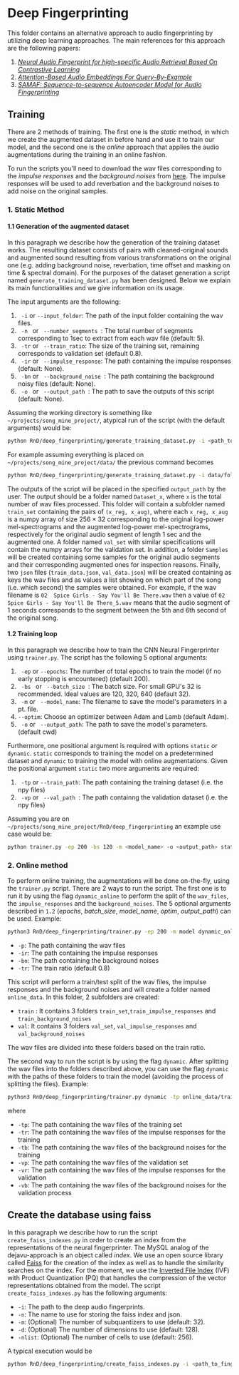 <h1> Deep Fingerprinting </h1>

This folder contains an alternative approach to audio fingerprinting by utilizing deep learning approaches. The main references for this approach are the following papers:

<ol>
  <li><i><a href="https://arxiv.org/pdf/2010.11910.pdf">Neural Audio Fingerprint for high-specific Audio Retrieval
    Based On Contrastive Learning</a></i>
</li>
  <li><i><a href="https://arxiv.org/pdf/2210.08624.pdf">Attention-Based Audio Embeddings For Query-By-Example</a></i></li>
  <li><i><a href="https://sci-hub.se/10.1145/3380828">SAMAF: Sequence-to-sequence Autoencoder Model
for Audio Fingerprinting</a></i></li>
</ol>

<h2>Training</h2>

There are 2 methods of training. The first one is the _static_ method, in which we create the augmented dataset in before hand and use it to train our model, and the second one is the _online_ approach that applies the audio augmentations during the training in an online fashion.

To run the scripts you'll need to download the wav files corresponding to the _impulse responses_ and the _background noises_ from <a href="https://drive.google.com/drive/folders/11_wSBttlNK31SaV47_id5DFtmJhveEJn">here</a>. The impulse responses will be used to add reverbation and the background noises to add noise on the original samples.

<h3>1. Static Method</h3>
<h4>1.1 Generation of the augmented dataset</h4>

In this paragraph we describe how the generation of the training dataset works. The resulting dataset consists of pairs with cleaned-original sounds and augmented sound resulting from various transformations on the original one (e.g. adding background noise, reverbation, time offset and masking on time & spectral domain). For the purposes of the dataset generation a script named `generate_training_dataset.py` has been designed. Below we explain its main functionalities and we give information on its usage.

The input arguments are the following:

<ol type="1">
  <li> <code> -i</code> or <code>--input_folder</code>: The path of the input folder containing the wav files.</li>
  <li><code> -n </code> or <code> --number_segments </code>: The total number of segments corresponding to 1sec to extract from each wav file (default: 5).</li>
  <li> <code> -tr</code> or <code> --train_ratio</code>: The size of the training set, remaining corresponds to validation set (default 0.8). </li>
  <li><code> -ir</code> or <code> --impulse_response</code>: The path containing the impulse responses (default: None).</li>
  <li><code> -bn</code> or <code> --background_noise </code>: The path containing the background noisy files (default: None). </li>
  <li> <code> -o </code> or <code> --output_path </code>: The path to save the outputs of this script (default: None).</li>
</ol>

Assuming the working directory is something like `~/projects/song_mine_project/`, atypical run of the script (with the default arguments) would be:

```bash
python RnD/deep_fingerprinting/generate_training_dataset.py -i <path_to_wav_files> -bn <path_background_noise> -ir <path_to_impulse_responses>
```

For example assuming everything is placed on `~/projects/song_mine_project/data/` the previous command becomes

```bash
python RnD/deep_fingerprinting/generate_training_dataset.py -i data/folder_of_wav_files -bn data/background_noise -ir data/impulse_responses/
```

The outputs of the script will be placed in the specified `output_path` by the user. The output should be a folder named `Dataset_x`, where `x` is the total number of wav files processed. This folder will contain a subfolder named `train_set` containing the pairs of `(x_reg, x_aug)`, where each `x_reg, x_aug` is a numpy array of size $256 \times 32$ corresponding to the original log-power mel-spectrograms and the augmented log-power mel-spectrograms, respectively for the original audio segment of length 1 sec and the augmented one. A folder named `val_set` with similar specifications will contain the numpy arrays for the validation set. In addition, a folder `Samples` will be created containing some samples for the original audio segments and their corresponding augmented ones for inspection reasons. Finally, two `json` files (`train_data.json`, `val_data.json`) will be created containing as keys the wav files and as values a list showing on which part of the song (i.e. which second) the samples were obtained. For example, if the wav filename is `02  Spice Girls - Say You'll Be There.wav` then a value of `02  Spice Girls - Say You'll Be There_5.wav` means that the audio segment of 1 seconds corresponds to the segment between the 5th and 6th second of the original song.

<h4>1.2 Training loop</h4>

In this paragraph we describe how to train the CNN Neural Fingerprinter using `trainer.py`. The script has the following 5 optional arguments:

<ol type="1">
  <li> <code> -ep</code> or <code>--epochs</code>: The number of total epochs to train the model (if no early stopping is encountered) (default 200).</li>
  <li><code> -bs </code> or <code> --batch_size </code>: The batch size. For small GPU's 32 is recommended. Ideal values are 120, 320, 640 (default 32).</li>
  <li> <code> -m</code> or <code> --model_name</code>: The filename to save the model's parameters in a pt. file. </li>
  <li> <code>--optim</code>: Choose an optimizer between Adam and Lamb (default Adam).
  <li><code> -o</code> or <code> --output_path</code>: The path to save the model's parameters. (default cwd)</li>
</ol>

Furthermore, one positional argument is required with options `static` or `dynamic`. `static` corresponds to training the model on a predetermined dataset and `dynamic` to training the model with online augmentations. Given the positional argument `static` two more arguments are required:

<ol type="1">
  <li> <code> -tp</code> or <code>--train_path</code>: The path containing the training dataset (i.e. the npy files) </li>
  <li><code> -vp</code> or <code> --val_path </code>: The path containng the validation dataset (i.e. the npy files) </li>
</ol>

Assuming you are on `~/projects/song_mine_project/RnD/deep_fingerprinting` an example use case would be:

```bash
python trainer.py -ep 200 -bs 120 -m <model_name> -o <output_path> static -tp <path_to_training_data> -vp <path_to_val_data>
```

<h3>2. Online method</h3>

To perform online training, the augmentations will be done on-the-fly, using the `trainer.py` script. There are 2 ways to run the script. The first one is to run it by using the flag `dynamic_online` to perform the split of the `wav_files`, the `impulse_responses` and the `background_noises`. The 5 optional arguments described in `1.2` (_epochs_, _batch_size_, _model_name_, _optim_, _output_path_) can be used.
Example:

```bash
python3 RnD/deep_fingerprinting/trainer.py -ep 200 -m model dynamic_online -p data/rnd_songs -ir data/impulse_responses/ -bn data/background_noise/
```

- `-p`: The path containing the wav files
- `-ir`: The path containing the impulse responses
- `-bn`: The path containing the background noises
- `-tr`: The train ratio (default 0.8)

This script will perform a train/test split of the wav files, the impulse responses and the background noises and will create a folder named `online_data`. In this folder, 2 subfolders are created:

- `train` : It contains 3 folders `train_set`,`train_impulse_responses` and `train_background_noises`
- `val`: It contains 3 folders `val_set`, `val_impulse_responses` and `val_background_noises`

The wav files are divided into these folders based on the train ratio.

The second way to run the script is by using the flag `dynamic`. After splitting the wav files into the folders described above, you can use the flag `dynamic` with the paths of these folders to train the model (avoiding the process of splitting the files). Example:

```bash
python3 RnD/deep_fingerprinting/trainer.py dynamic -tp online_data/train/train_set -tr online_data/train/train_impulse_responses -tb online_data/train/train_background_noises -vp online_data/val/val_set -vr online_data/val/val_impulse_responses -vb online_data/val/val_background_noises
```

where

- `-tp`: The path containing the wav files of the training set
- `-tr`: The path containing the wav files of the impulse responses for the training
- `-tb`: The path containing the wav files of the background noises for the training
- `-vp`: The path containing the wav files of the validation set
- `-vr`: The path containing the wav files of the impulse responses for the validation
- `-vb`: The path containing the wav files of the background noises for the validation process

<h2>Create the database using faiss</h2>

In this paragraph we describe how to run the script `create_faiss_indexes.py` in order to create an index from the representations of the neural fingerprinter. The MySQL analog of the dejavu-approach is an object called _index_. We use an open source library called <a href="https://github.com/facebookresearch/faiss">Faiss</a> for the creation of the index as well as to handle the similarity searches on the index. For the moment, we use the <a href="https://en.wikipedia.org/wiki/Inverted_index#:~:text=In%20computer%20science%2C%20an%20inverted,index%2C%20which%20maps%20from%20documents">Inverted File Index</a> (IVF) with Product Quantization (PQ) that handles the compression of the vector representations obtained from the model. The script `create_faiss_indexes.py` has the following arguments:

- `-i`: The path to the deep audio fingerprints.
- `-n`: The name to use for storing the faiss index and json.
- `-m`: (Optional) The number of subquantizers to use (default: 32).
- `-d`: (Optional) The number of dimensions to use (default: 128).
- `-nlist`: (Optional) The number of cells to use (default: 256).

A typical execution would be

```bash
python RnD/deep_fingerprinting/create_faiss_indexes.py -i <path_to_fingerprintings> -n <name_of_files>
```
